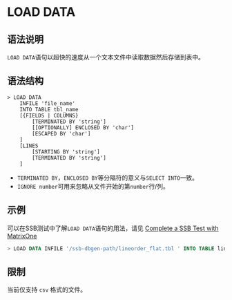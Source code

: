 # **LOAD DATA**

## **语法说明**

`LOAD DATA`语句以超快的速度从一个文本文件中读取数据然后存储到表中。

## **语法结构**

```
> LOAD DATA
    INFILE 'file_name'
    INTO TABLE tbl_name
    [{FIELDS | COLUMNS}
        [TERMINATED BY 'string']
        [[OPTIONALLY] ENCLOSED BY 'char']
        [ESCAPED BY 'char']
    ]
    [LINES
        [STARTING BY 'string']
        [TERMINATED BY 'string']
    ]
```

* `TERMINATED BY`，`ENCLOSED BY`等分隔符的意义与`SELECT INTO`一致。
* `IGNORE number`可用来忽略从文件开始的第`number`行/列。

## **示例**

可以在SSB测试中了解`LOAD DATA`语句的用法，请见
[Complete a SSB Test with MatrixOne
](../../../Get-Started/Tutorial/SSB-test-with-matrixone.md)

```sql
> LOAD DATA INFILE '/ssb-dbgen-path/lineorder_flat.tbl ' INTO TABLE lineorder_flat;
```

## **限制**

当前仅支持 `csv` 格式的文件。
